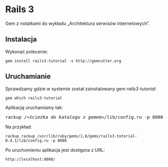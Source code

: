 # Rails 3

Gem z notatkami do wykładu „Architektura serwisów internetowych”.


## Instalacja

Wykonać polecenie:

    gem install rails3-tutorial -s http://gemcutter.org


## Uruchamianie

Sprawdzamy gdzie w systemie został zainstalowany gem *rails3-tutorial*:

    gem which rails3-tutorial

Aplikację uruchamiamy tak:

<pre>rackup /«<i>ścieżka do katalogu z gemem</i>»/lib/config.ru -p 8008
</pre>

Na przykład:

    rackup rackup /usr/lib/ruby/gems/1.8/gems/rails3-tutorial-0.4.1/lib/config.ru -p 8008

Po uruchomieniu aplikacja jest dostępna z URL:

    http://localhost:8008/
